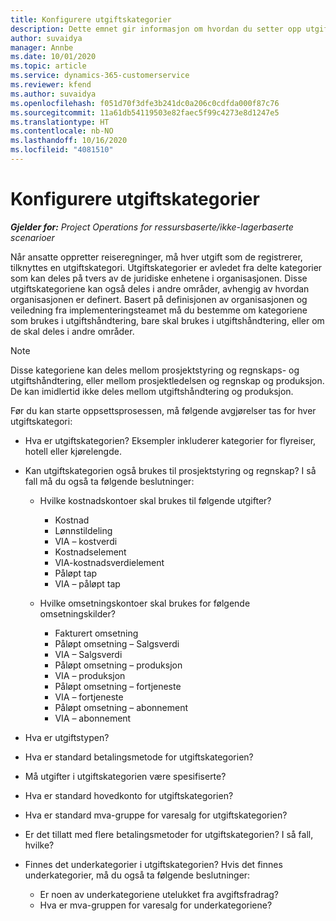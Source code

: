 ```yaml
---
title: Konfigurere utgiftskategorier
description: Dette emnet gir informasjon om hvordan du setter opp utgiftskategorier og delte kategorier for reiseregninger.
author: suvaidya
manager: Annbe
ms.date: 10/01/2020
ms.topic: article
ms.service: dynamics-365-customerservice
ms.reviewer: kfend
ms.author: suvaidya
ms.openlocfilehash: f051d70f3dfe3b241dc0a206c0cdfda000f87c76
ms.sourcegitcommit: 11a61db54119503e82faec5f99c4273e8d1247e5
ms.translationtype: HT
ms.contentlocale: nb-NO
ms.lasthandoff: 10/16/2020
ms.locfileid: "4081510"
---
```

# <a name="set-up-expense-categories"></a>Konfigurere utgiftskategorier

_**Gjelder for:** Project Operations for ressursbaserte/ikke-lagerbaserte scenarioer_

Når ansatte oppretter reiseregninger, må hver utgift som de registrerer, tilknyttes en utgiftskategori. Utgiftskategorier er avledet fra delte kategorier som kan deles på tvers av de juridiske enhetene i organisasjonen. Disse utgiftskategoriene kan også deles i andre områder, avhengig av hvordan organisasjonen er definert. Basert på definisjonen av organisasjonen og veiledning fra implementeringsteamet må du bestemme om kategoriene som brukes i utgiftshåndtering, bare skal brukes i utgiftshåndtering, eller om de skal deles i andre områder.

> [!NOTE]
> Disse kategoriene kan deles mellom prosjektstyring og regnskaps- og utgiftshåndtering, eller mellom prosjektledelsen og regnskap og produksjon. De kan imidlertid ikke deles mellom utgiftshåndtering og produksjon.

Før du kan starte oppsettsprosessen, må følgende avgjørelser tas for hver utgiftskategori:

- Hva er utgiftskategorien? Eksempler inkluderer kategorier for flyreiser, hotell eller kjørelengde.
- Kan utgiftskategorien også brukes til prosjektstyring og regnskap? I så fall må du også ta følgende beslutninger:

    - Hvilke kostnadskontoer skal brukes til følgende utgifter?

        - Kostnad
        - Lønnstildeling
        - VIA – kostverdi
        - Kostnadselement
        - VIA-kostnadsverdielement
        - Påløpt tap
        - VIA – påløpt tap

    - Hvilke omsetningskontoer skal brukes for følgende omsetningskilder?

        - Fakturert omsetning
        - Påløpt omsetning – Salgsverdi
        - VIA – Salgsverdi
        - Påløpt omsetning – produksjon
        - VIA – produksjon
        - Påløpt omsetning – fortjeneste
        - VIA – fortjeneste
        - Påløpt omsetning – abonnement
        - VIA – abonnement

- Hva er utgiftstypen?
- Hva er standard betalingsmetode for utgiftskategorien?
- Må utgifter i utgiftskategorien være spesifiserte?
- Hva er standard hovedkonto for utgiftskategorien?
- Hva er standard mva-gruppe for varesalg for utgiftskategorien?
- Er det tillatt med flere betalingsmetoder for utgiftskategorien? I så fall, hvilke?
- Finnes det underkategorier i utgiftskategorien? Hvis det finnes underkategorier, må du også ta følgende beslutninger:

    - Er noen av underkategoriene utelukket fra avgiftsfradrag?
    - Hva er mva-gruppen for varesalg for underkategoriene?
